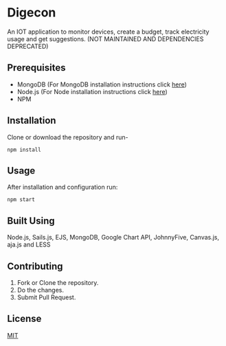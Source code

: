 # Digecon

An IOT application to monitor devices, create a budget, track electricity usage and get suggestions. (NOT MAINTAINED AND DEPENDENCIES DEPRECATED)

## Prerequisites

- MongoDB (For MongoDB installation instructions click [here](https://docs.mongodb.com/manual/installation))
- Node.js (For Node installation instructions click [here](https://nodejs.org/en/download/))
- NPM

## Installation

Clone or download the repository and run-

`npm install`

## Usage

After installation and configuration run:

`npm start`

## Built Using

Node.js, Sails.js, EJS, MongoDB, Google Chart API, JohnnyFive, Canvas.js, aja.js and LESS

## Contributing

1. Fork or Clone the repository.
2. Do the changes.
3. Submit Pull Request.

## License

[MIT](/LICENSE)